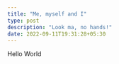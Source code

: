 ```yaml
---
title: "Me, myself and I"
type: post
description: "Look ma, no hands!"
date: 2022-09-11T19:31:28+05:30
---
```

Hello World